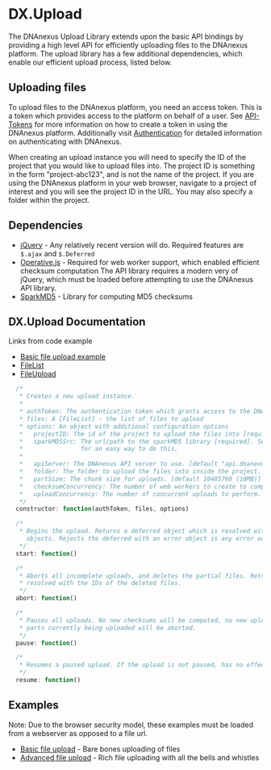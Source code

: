 DX.Upload
=========

The DNAnexus Upload Library extends upon the basic API bindings by providing a high level API for efficiently uploading
files to the DNAnexus platform. The upload library has a few additional dependencies, which enable our efficient upload process, listed below.

Uploading files
----------------

To upload files to the DNAnexus platform, you need an access token. This is a token which provides access to the
platform on behalf of a user. See [API-Tokens](https://wiki.dnanexus.com/UI/API-Tokens) for more information on
how to create a token in using the DNAnexus platform. Additionally visit
[Authentication](https://wiki.dnanexus.com/API-Specification-v1.0.0/Authentication) for detailed information on authenticating with DNAnexus.

When creating an upload instance you will need to specify the ID of the project that you would like to upload files into. The project ID is something
in the form "project-abc123", and is not the name of the project. If you are using the DNAnexus platform in your web browser, navigate to a project
of interest and you will see the project ID in the URL. You may also specify a folder within the project.

Dependencies
------------

* [jQuery](http://jquery.com/) - Any relatively recent version will do. Required features are `$.ajax` and `$.Deferred`
* [Operative.js](https://github.com/padolsey/operative) - Required for web worker support, which enabled efficient checksum computation
The API library requires a modern very of jQuery, which must be loaded before attempting to use the DNAnexus API library.
* [SparkMD5](https://github.com/satazor/SparkMD5) - Library for computing MD5 checksums

DX.Upload Documentation
--------------------

Links from code example
* [Basic file upload example](https://github.com/dnanexus/dx-javascript-toolkit/blob/master/examples/uploading-files-basic/index.html)
* [FileList](https://developer.mozilla.org/en-US/docs/Web/API/FileList)
* [FileUpload](https://github.com/dnanexus/dx-javascript-toolkit/blob/master/docs/file_upload.md)

```javascript
  /*
   * Creates a new upload instance.
   *
   * authToken: The authentication token which grants access to the DNAnexus platform
   * files: A [FileList] - the list of files to upload
   * options: An object with additional configuration options
   *   projectID: The id of the project to upload the files into [required]
   *   sparkMD5Src: The url/path to the sparkMD5 library [required]. See [Basic file upload example] 
   *                for an easy way to do this.
   *
   *   apiServer: The DNAnexus API server to use. [default "api.dnanexus.com"]
   *   folder: The folder to upload the files into inside the project. [default "/"]
   *   partSize: The chunk size for uploads. [default 10485760 (10MB)]
   *   checksumConcurrency: The number of web workers to create to compute checksums. [default 10]
   *   uploadConcurrency: The number of concurrent uploads to perform. [default 10]
   */
  constructor: function(authToken, files, options)

  /*
   * Begins the upload. Returns a deferred object which is resolved with an array of  [File Upload] 
     objects. Rejects the deferred with an error object is any error occurs.
   */
  start: function()

  /*
   * Aborts all incomplete uploads, and deletes the partial files. Returns a deferred object which is 
   * resolved with the IDs of the deleted files.
   */
  abort: function()

  /*
   * Pauses all uploads. No new checksums will be computed, no new upload parts will begin, and all 
   * parts currently being uploaded will be aborted.
   */
  pause: function()

  /*
   * Resumes a paused upload. If the upload is not paused, has no effect.
   */
  resume: function()
```

Examples
--------

Note: Due to the browser security model, these examples must be loaded from a webserver as opposed to a file url.

* [Basic file upload](https://github.com/dnanexus/dx-javascript-toolkit/blob/master/examples/uploading-files-basic) - Bare bones uploading of files
* [Advanced file upload](https://github.com/dnanexus/dx-javascript-toolkit/blob/master/examples/uploading-files-progress) - Rich file uploading with all the bells and whistles
